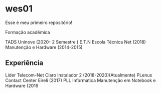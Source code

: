 # wes01
Esse é meu primeiro repositório!

Formação acadêmica

TADS Uninove (2020- 2 Semestre )
E.T.N Escola Técnica Net (2018)
Manutenção e Hardware (2014-2015) 
## Experiência

Lider Telecom-Net Claro Instalador 2 (2018-2020)(Atualmente)
PLenus Contact Center Eireli (2017)
PLL Informatica Manutenção em Notebook e Hardware (2016
